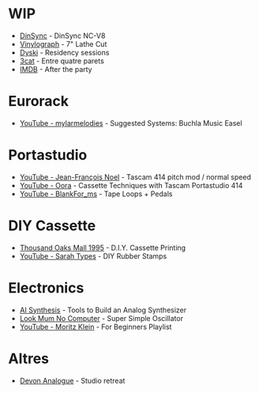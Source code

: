 # WIP

- [DinSync](https://shop.re-303.com/product/nc-v8-acoustic-lathe-batch-1/) - DinSync NC-V8
- [Vinylograph](https://www.vinylograph.com/) - 7" Lathe Cut
- [Dyski](https://dyski.co/) - Residency sessions
- [3cat](https://www.3cat.cat/3cat/entre-quatre-parets/) - Entre quatre parets
- [IMDB](https://www.imdb.com/es/title/tt23845296/) - After the party

# Eurorack

- [YouTube - mylarmelodies](https://www.youtube.com/watch?v=B40AizE6i2g) - Suggested Systems: Buchla Music Easel

# Portastudio

- [YouTube - Jean-François Noel](https://www.youtube.com/watch?v=MDGQQqCqwQg) - Tascam 414 pitch mod / normal speed
- [YouTube - Oora](https://www.youtube.com/watch?v=3uT4gs_AJmQ) - Cassette Techniques with Tascam Portastudio 414
- [YouTube - BlankFor_ms](https://www.youtube.com/watch?v=vchbZglzmyw) - Tape Loops + Pedals

# DIY Cassette

- [Thousand Oaks Mall 1995](https://www.youtube.com/watch?v=CFQndvTK1x0) - D.I.Y. Cassette Printing
- [YouTube - Sarah Types](https://www.youtube.com/watch?v=8HdHGZxIdRw) - DIY Rubber Stamps

# Electronics

- [AI Synthesis](https://aisynthesis.com/diy-electronics-tools-you-need/) - Tools to Build an Analog Synthesizer
- [Look Mum No Computer](https://www.lookmumnocomputer.com/projects/#/simplest-oscillator) - Super Simple Oscillator
- [YouTube - Moritz Klein](https://www.youtube.com/playlist?list=PLHeL0JWdJLvRv-r0TTjWxegtBha0ajdYh) - For Beginners Playlist

# Altres

- [Devon Analogue](https://devonanalogue.com) - Studio retreat

